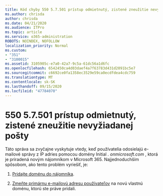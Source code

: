```yaml
---
title: Kód chyby 550 5.7.501 prístup odmietnutý, zistené zneužitie nevyžiadanej pošty
ms.author: chrisda
author: chrisda
ms.date: 04/21/2020
ms.audience: ITPro
ms.topic: article
ms.service: o365-administration
ROBOTS: NOINDEX, NOFOLLOW
localization_priority: Normal
ms.custom:
- "351"
- "3100015"
ms.assetid: 3105905c-e7a0-42a7-9c5a-61dc56a1d6fc
ms.openlocfilehash: 6542450ca4d03daef4a7f63783d431d2091bc5e7
ms.sourcegitcommit: c6692ce0fa1358ec3529e59ca0ecdfdea4cdc759
ms.translationtype: MT
ms.contentlocale: sk-SK
ms.lasthandoff: 09/15/2020
ms.locfileid: "47784070"
---
```

# <a name="550-57501-access-denied-spam-abuse-detected"></a>550 5.7.501 prístup odmietnutý, zistené zneužitie nevyžiadanej pošty

Táto správa sa zvyčajne vyskytuje vtedy, keď používatelia odosielajú e-mailové správy z IP adries pomocou domény Initial *. onmicrosoft.com* , ktorá je priradená novým nájomníkom v Microsoft 365. Najjednoduchším spôsobom, ako tento problém vyriešiť, je:

1. [Pridajte doménu do nájomníka](https://docs.microsoft.com/microsoft-365/admin/setup/add-domain).

2. [Zmeňte primárnu e-mailovú adresu používateľov](https://docs.microsoft.com/microsoft-365/admin/add-users/change-a-user-name-and-email-address) na novú vlastnú doménu, ktorú ste práve pridali.
